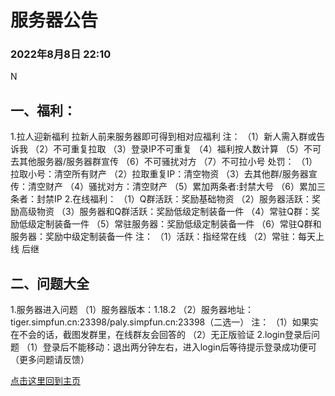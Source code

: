 # 服务器公告
### 2022年8月8日 22:10
N
## 一、福利：
1.拉人迎新福利
拉新人前来服务器即可得到相对应福利
注：
（1）新人需入群或告诉我
（2）不可重复拉取
（3）登录IP不可重复
（4）福利按人数计算
（5）不可去其他服务器/服务器群宣传
（6）不可骚扰对方
（7）不可拉小号
处罚：
（1）拉取小号：清空所有财产
（2）拉取重复IP：清空物资
（3）去其他群/服务器宣传：清空财产
（4）骚扰对方：清空财产
（5）累加两条者:封禁大号
（6）累加三条者：封禁IP
2.在线福利：
（1）Q群活跃：奖励基础物资
（2）服务器活跃：奖励高级物资
（3）服务器和Q群活跃：奖励低级定制装备一件
（4）常驻Q群：奖励低级定制装备一件
（5）常驻服务器：奖励低级定制装备一件
（6）常驻Q群和服务器：奖励中级定制装备一件
注：
（1）活跃：指经常在线
（2）常驻：每天上线 后继
## 二、问题大全
1.服务器进入问题
（1）服务器版本：1.18.2
（2）服务器地址：tiger.simpfun.cn:23398/paly.simpfun.cn:23398（二选一）
注：
（1）如果实在不会的话，截图发群里，在线群友会回答的
（2）无正版验证
2.login登录后问题
（1）登录后不能移动：退出两分钟左右，进入login后等待提示登录成功便可
（更多问题请反馈）

















[点击这里回到主页](README.md)
